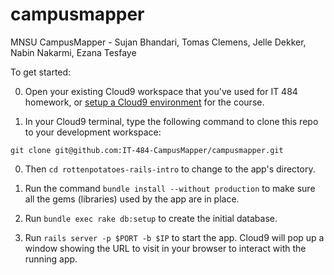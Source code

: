 # campusmapper
MNSU CampusMapper - Sujan Bhandari, Tomas Clemens, Jelle Dekker, Nabin Nakarmi, Ezana Tesfaye

To get started:

0. Open your existing Cloud9 workspace that you've used for IT 484 homework, or [setup a Cloud9
environment](https://github.com/saasbook/courseware/wiki/Setting-up-Cloud9)
for the course.

0. In your Cloud9 terminal, type the following command to clone this repo to your development workspace:

  `git clone git@github.com:IT-484-CampusMapper/campusmapper.git`

0. Then `cd rottenpotatoes-rails-intro` to change to the app's
directory.

0. Run the command `bundle install --without production` to make sure all the gems
(libraries) used by the app are in place.

0. Run `bundle exec rake db:setup` to create the initial database.

0. Run `rails server -p $PORT -b $IP` to start the app.  Cloud9 will pop
up a window showing the URL to visit in your browser to interact with
the running app.
